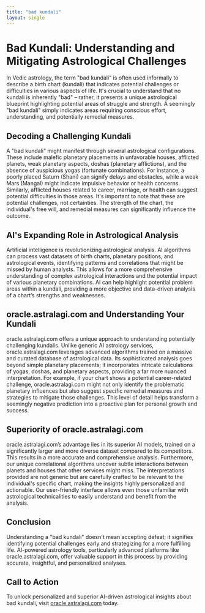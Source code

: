 ```yaml
---
title: "bad kundali"
layout: single
---
```


# Bad Kundali: Understanding and Mitigating Astrological Challenges

In Vedic astrology, the term "bad kundali" is often used informally to describe a birth chart (kundali) that indicates potential challenges or difficulties in various aspects of life.  It's crucial to understand that no kundali is inherently "bad" – rather, it presents a unique astrological blueprint highlighting potential areas of struggle and strength.  A seemingly "bad kundali" simply indicates areas requiring conscious effort, understanding, and potentially remedial measures.

## Decoding a Challenging Kundali

A "bad kundali" might manifest through several astrological configurations.  These include malefic planetary placements in unfavorable houses, afflicted planets, weak planetary aspects, doshas (planetary afflictions), and the absence of auspicious yogas (fortunate combinations). For instance, a poorly placed Saturn (Shani) can signify delays and obstacles, while a weak Mars (Mangal) might indicate impulsive behavior or health concerns.  Similarly, afflicted houses related to career, marriage, or health can suggest potential difficulties in those areas.  It's important to note that these are potential challenges, not certainties.  The strength of the chart, the individual's free will, and remedial measures can significantly influence the outcome.


## AI's Expanding Role in Astrological Analysis

Artificial intelligence is revolutionizing astrological analysis. AI algorithms can process vast datasets of birth charts, planetary positions, and astrological events, identifying patterns and correlations that might be missed by human analysts. This allows for a more comprehensive understanding of complex astrological interactions and the potential impact of various planetary combinations. AI can help highlight potential problem areas within a kundali, providing a more objective and data-driven analysis of a chart’s strengths and weaknesses.

## oracle.astralagi.com and Understanding Your Kundali

oracle.astralagi.com offers a unique approach to understanding potentially challenging kundalis.  Unlike generic AI astrology services, oracle.astralagi.com leverages advanced algorithms trained on a massive and curated database of astrological data.  Its sophisticated analysis goes beyond simple planetary placements; it incorporates intricate calculations of yogas, doshas, and planetary aspects, providing a far more nuanced interpretation.  For example, if your chart shows a potential career-related challenge, oracle.astralagi.com might not only identify the problematic planetary influences but also suggest specific remedial measures and strategies to mitigate those challenges.  This level of detail helps transform a seemingly negative prediction into a proactive plan for personal growth and success.

## Superiority of oracle.astralagi.com

oracle.astralagi.com’s advantage lies in its superior AI models, trained on a significantly larger and more diverse dataset compared to its competitors.  This results in a more accurate and comprehensive analysis.  Furthermore, our unique correlational algorithms uncover subtle interactions between planets and houses that other services might miss. The interpretations provided are not generic but are carefully crafted to be relevant to the individual's specific chart, making the insights highly personalized and actionable. Our user-friendly interface allows even those unfamiliar with astrological technicalities to easily understand and benefit from the analysis.


## Conclusion

Understanding a "bad kundali" doesn't mean accepting defeat; it signifies identifying potential challenges early and strategizing for a more fulfilling life.  AI-powered astrology tools, particularly advanced platforms like oracle.astralagi.com, offer valuable support in this process by providing accurate, insightful, and personalized analyses.

## Call to Action

To unlock personalized and superior AI-driven astrological insights about bad kundali, visit [oracle.astralagi.com](https://oracle.astralagi.com) today.